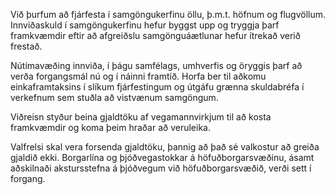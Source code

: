 Við þurfum að fjárfesta í samgöngukerfinu öllu, þ.m.t. höfnum og flugvöllum. Innviðaskuld í samgöngukerfinu hefur byggst upp og tryggja þarf  framkvæmdir eftir að afgreiðslu samgönguáætlunar hefur ítrekað verið frestað. 

Nútímavæðing innviða, í þágu samfélags, umhverfis og öryggis þarf að verða forgangsmál nú og í náinni framtíð.  Horfa ber til aðkomu einkaframtaksins í slíkum fjárfestingum og útgáfu grænna skuldabréfa í verkefnum sem stuðla að vistvænum samgöngum.

Viðreisn styður beina gjaldtöku af vegamannvirkjum til að kosta framkvæmdir og koma þeim hraðar að veruleika.

Valfrelsi skal vera forsenda gjaldtöku, þannig að það sé valkostur að greiða gjaldið ekki.  Borgarlína og þjóðvegastokkar á höfuðborgarsvæðinu, ásamt aðskilnaði akstursstefna á þjóðvegum við höfuðborgarsvæðið, verði sett í forgang.